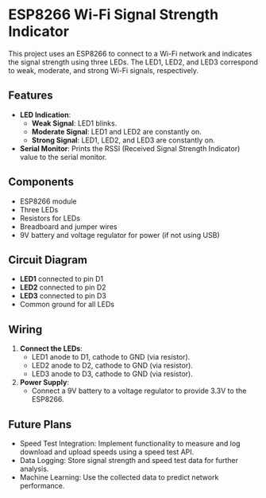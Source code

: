 # ESP8266 Wi-Fi Signal Strength Indicator

This project uses an ESP8266 to connect to a Wi-Fi network and indicates the signal strength using three LEDs. The LED1, LED2, and LED3 correspond to weak, moderate, and strong Wi-Fi signals, respectively.

## Features

- **LED Indication**:
  - **Weak Signal**: LED1 blinks.
  - **Moderate Signal**: LED1 and LED2 are constantly on.
  - **Strong Signal**: LED1, LED2, and LED3 are constantly on.
- **Serial Monitor**: Prints the RSSI (Received Signal Strength Indicator) value to the serial monitor.

## Components

- ESP8266 module
- Three LEDs
- Resistors for LEDs
- Breadboard and jumper wires
- 9V battery and voltage regulator for power (if not using USB)

## Circuit Diagram

- **LED1** connected to pin D1
- **LED2** connected to pin D2
- **LED3** connected to pin D3
- Common ground for all LEDs

## Wiring

1. **Connect the LEDs**:
   - LED1 anode to D1, cathode to GND (via resistor).
   - LED2 anode to D2, cathode to GND (via resistor).
   - LED3 anode to D3, cathode to GND (via resistor).
2. **Power Supply**:
   - Connect a 9V battery to a voltage regulator to provide 3.3V to the ESP8266.

## Future Plans

- Speed Test Integration: Implement functionality to measure and log download and upload speeds using a speed test API.
- Data Logging: Store signal strength and speed test data for further analysis.
- Machine Learning: Use the collected data to predict network performance.
